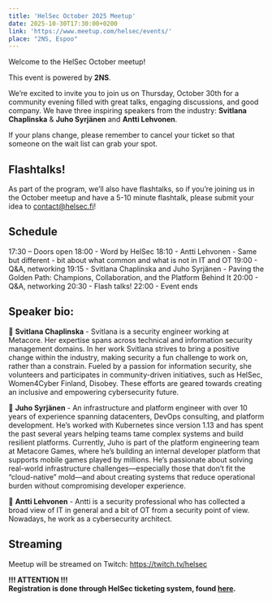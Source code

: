 ```yaml
---
title: 'HelSec October 2025 Meetup'
date: 2025-10-30T17:30:00+0200
link: 'https://www.meetup.com/helsec/events/'
place: "2NS, Espoo"
---
```


Welcome to the HelSec October meetup!

This event is powered by **2NS**.

We’re excited to invite you to join us on Thursday, October 30th for a community evening filled with great talks, engaging discussions, and good company. We have three inspiring speakers from the industry: **Svitlana Chaplinska** & **Juho Syrjänen** and **Antti Lehvonen**.

If your plans change, please remember to cancel your ticket so that someone on the wait list can grab your spot.

## Flashtalks!
As part of the program, we’ll also have flashtalks, so if you’re joining us in the October meetup and have a 5-10 minute flashtalk, please submit your idea to contact@helsec.fi!

## Schedule

17:30 – Doors open
18:00 - Word by HelSec
18:10 - Antti Lehvonen - Same but different - bit about what common and what is not in IT and OT
19:00 - Q&A, networking
19:15 - Svitlana Chaplinska and Juho Syrjänen - Paving the Golden Path: Champions, Collaboration, and the Platform Behind It
20:00 - Q&A, networking
20:30 - Flash talks!
22:00 - Event ends


## Speaker bio:
🔷 **Svitlana Chaplinska** - Svitlana is a security engineer working at Metacore. Her expertise spans across technical and information security management domains. In her work Svitlana strives to bring a positive change within the industry, making security a fun challenge to work on, rather than a constrain. Fueled by a passion for information security, she volunteers and participates in community-driven initiatives, such as HelSec, Women4Cyber Finland, Disobey. These efforts are geared towards creating an inclusive and empowering cybersecurity future.

🔷 **Juho Syrjänen** - An infrastructure and platform engineer with over 10 years of experience spanning datacenters, DevOps consulting, and platform development. He’s worked with Kubernetes since version 1.13 and has spent the past several years helping teams tame complex systems and build resilient platforms. Currently, Juho is part of the platform engineering team at Metacore Games, where he’s building an internal developer platform that supports mobile games played by millions. He’s passionate about solving real-world infrastructure challenges—especially those that don’t fit the “cloud-native” mold—and about creating systems that reduce operational burden without compromising developer experience.

🔷 **Antti Lehvonen** - Antti is a security professional who has collected a broad view of IT in general and a bit of OT from a security point of view. Nowadays, he work as a cybersecurity architect.

## Streaming
Meetup will be streamed on Twitch: https://twitch.tv/helsec

**!!! ATTENTION !!!**  
**Registration is done through HelSec ticketing system, found [here](<https://events.helsec.fi/helsec/xysce/>).**  
